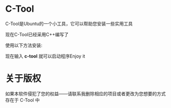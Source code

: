 # C-Tool
<p>C-Tool是Ubuntu的一个小工具，它可以帮助您安装一些实用工具</p>
<p>现在C-Tool已经采用C++编写了</p>
<p>使用以下方法安装:</p>
<p><strong></strong></p>
<p>现在输入 <strong>c-tool</strong> 就可以启动程序Enjoy it</p>




# 关于版权
<p>如果本软件侵犯了您的权益——请联系我删除相应的项目或者更改为您想要的方式存在于 C-Tool 中</p>
